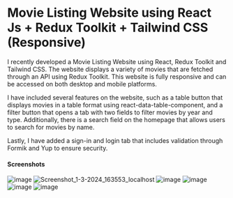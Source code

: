 <h1>Movie Listing Website using React Js + Redux Toolkit + Tailwind CSS (Responsive)</h1>
<p>I recently developed a Movie Listing Website using React, Redux Toolkit and Tailwind CSS. The website displays a variety of movies that are fetched through an API using Redux Toolkit. This website is fully responsive and can be accessed on both desktop and mobile platforms. 
  
I have included several features on the website, such as a table button that displays movies in a table format using react-data-table-component, and a filter button that opens a tab with two fields to filter movies by year and type. Additionally, there is a search field on the homepage that allows users to search for movies by name. 

Lastly, I have added a sign-in and login tab that includes validation through Formik and Yup to ensure security.
  
</p>

<h4 >Screenshots</h2>

![image](https://github.com/ayushkumarY/Movie-RTK/assets/109496307/70a14ea0-a39e-47ee-b099-6394882bd60b)
![Screenshot_1-3-2024_163553_localhost](https://github.com/ayushkumarY/Movie-RTK/assets/109496307/c39ed2f9-e96a-4acf-aa32-93e2d8e60c90)
![image](https://github.com/ayushkumarY/Movie-RTK/assets/109496307/6b7d2cc1-7a6f-492a-beeb-299f584c8adc)
![image](https://github.com/ayushkumarY/Movie-RTK/assets/109496307/15714ce5-06cc-43d4-b95e-72eed60bb6af)
![image](https://github.com/ayushkumarY/Movie-RTK/assets/109496307/7f7241a1-006c-4131-b22f-0f83965c33a4)
![image](https://github.com/ayushkumarY/Movie-RTK/assets/109496307/0e8bfb15-a978-45d2-9a13-4d4bc58f5f74)
